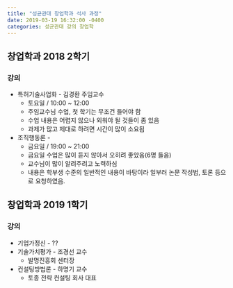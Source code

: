 ```yaml
---
title: "성균관대 창업학과 석사 과정"
date: 2019-03-19 16:32:00 -0400
categories: 성균관대 강의 창업학
---
```


## 창업학과 2018 2학기
### 강의
  - 특허기술사업화 - 김경환 주임교수 
    - 토요일 / 10:00 ~ 12:00
    - 주임교수님 수업, 첫 학기는 무조건 들어야 함
    - 수업 내용은 어렵지 않으나 외워야 될 것들이 좀 있음
    - 과제가 많고 제대로 하려면 시간이 많이 소요됨
  - 조직행동론 - 
    - 금요일 / 19:00 ~ 21:00
    - 금요일 수업은 많이 듣지 않아서 오히려 좋았음(6명 들음)
    - 교수님이 많이 알려주려고 노력하심
    - 내용은 학부생 수준의 일반적인 내용이 바탕이라 일부러 논문 작성법, 토론 등으로 요청하였음.
    

## 창업학과 2019 1학기

### 강의
  - 기업가정신 - ??
  - 기술가치평가 - 조경선 교수
    - 발명진흥회 센터장
  - 컨설팅방법론 - 하명기 교수
    - 토종 전략 컨설팅 회사 대표